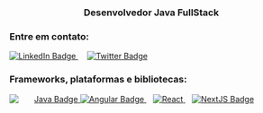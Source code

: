 <style>
  .space { text-indent: 2em; }
</style>
<h3 align="center">Desenvolvedor Java FullStack</h3>

<h3 align="left">Entre em contato:</h3>
<div id="badges">
  <a href="https://linkedin.com/in/samuellralph">
    <img src="https://img.shields.io/badge/LinkedIn-blue?style=for-the-badge&logo=linkedin&logoColor=white" alt="LinkedIn Badge"/>
  </a>
  &nbsp;&nbsp;&nbsp;
  <a href="https://twitter.com/samuellralph">
    <img src="https://img.shields.io/badge/Twitter-blue?style=for-the-badge&logo=twitter&logoColor=white" alt="Twitter Badge"/>
  </a>
</div>
</n>

<h3 align="left">Frameworks, plataformas e bibliotecas:</h3>
<a href="#" class="space">
   <img src="https://img.shields.io/badge/java-%2302569B.svg?style=for-the-badge&logo=java&logoColor=white" alt="Java Badge"/>
</a>

<a href="#">
   <img src="https://img.shields.io/badge/angular-%23DD0031.svg?style=for-the-badge&logo=angular&logoColor=white" alt="Angular Badge"/>
</a>
&nbsp;&nbsp;
<a href="#">
   <img src="https://img.shields.io/badge/react-%2320232a.svg?style=for-the-badge&logo=react&logoColor=%2361DAFB" alt="React"/>
</a>
 &nbsp;&nbsp;
<a href="#">
   <img src="https://img.shields.io/badge/Next-black?style=for-the-badge&logo=next.js&logoColor=white" alt="NextJS Badge"/>
</a>

